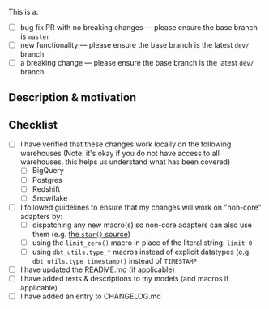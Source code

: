 This is a:
- [ ] bug fix PR with no breaking changes — please ensure the base branch is `master`
- [ ] new functionality — please ensure the base branch is the latest `dev/` branch
- [ ] a breaking change — please ensure the base branch is the latest `dev/` branch

## Description & motivation
<!---
Describe your changes, and why you're making them.
-->

## Checklist
- [ ] I have verified that these changes work locally on the following warehouses (Note: it's okay if you do not have access to all warehouses, this helps us understand what has been covered)
    - [ ] BigQuery
    - [ ] Postgres
    - [ ] Redshift
    - [ ] Snowflake
- [ ] I followed guidelines to ensure that my changes will work on "non-core" adapters by:
    - [ ] dispatching any new macro(s) so non-core adapters can also use them (e.g. [the `star()` source](https://github.com/fishtown-analytics/dbt-utils/blob/master/macros/sql/star.sql))
    - [ ] using the `limit_zero()` macro in place of the literal string: `limit 0`
    - [ ] using `dbt_utils.type_*` macros instead of explicit datatypes (e.g. `dbt_utils.type_timestamp()` instead of `TIMESTAMP`
- [ ] I have updated the README.md (if applicable)
- [ ] I have added tests & descriptions to my models (and macros if applicable)
- [ ] I have added an entry to CHANGELOG.md
